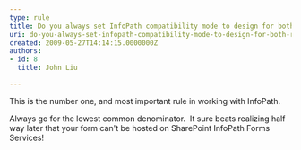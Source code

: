 ```yaml
---
type: rule
title: Do you always set InfoPath compatibility mode to design for both Rich and Web client forms?
uri: do-you-always-set-infopath-compatibility-mode-to-design-for-both-rich-and-web-client-forms
created: 2009-05-27T14:14:15.0000000Z
authors:
- id: 8
  title: John Liu

---
```


​This is the number one, and most important rule in working with InfoPath.

Always go for the lowest common denominator.  It sure beats realizing half way later that your form can't be hosted on SharePoint InfoPath Forms Services!
